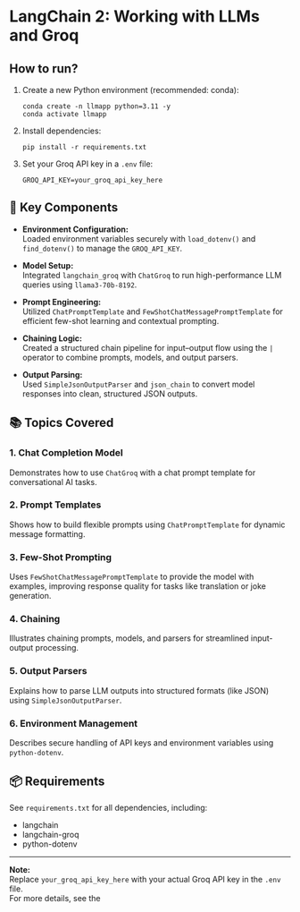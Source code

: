 # LangChain 2: Working with LLMs and Groq

## How to run?

1. Create a new Python environment (recommended: conda):

   ```
   conda create -n llmapp python=3.11 -y
   conda activate llmapp
   ```

2. Install dependencies:

   ```
   pip install -r requirements.txt
   ```

3. Set your Groq API key in a `.env` file:
   ```
   GROQ_API_KEY=your_groq_api_key_here
   ```

## 🔧 Key Components

- **Environment Configuration:**  
  Loaded environment variables securely with `load_dotenv()` and `find_dotenv()` to manage the `GROQ_API_KEY`.

- **Model Setup:**  
  Integrated `langchain_groq` with `ChatGroq` to run high-performance LLM queries using `llama3-70b-8192`.

- **Prompt Engineering:**  
  Utilized `ChatPromptTemplate` and `FewShotChatMessagePromptTemplate` for efficient few-shot learning and contextual prompting.

- **Chaining Logic:**  
  Created a structured chain pipeline for input–output flow using the `|` operator to combine prompts, models, and output parsers.

- **Output Parsing:**  
  Used `SimpleJsonOutputParser` and `json_chain` to convert model responses into clean, structured JSON outputs.

## 📚 Topics Covered

### 1. Chat Completion Model

Demonstrates how to use `ChatGroq` with a chat prompt template for conversational AI tasks.

### 2. Prompt Templates

Shows how to build flexible prompts using `ChatPromptTemplate` for dynamic message formatting.

### 3. Few-Shot Prompting

Uses `FewShotChatMessagePromptTemplate` to provide the model with examples, improving response quality for tasks like translation or joke generation.

### 4. Chaining

Illustrates chaining prompts, models, and parsers for streamlined input-output processing.

### 5. Output Parsers

Explains how to parse LLM outputs into structured formats (like JSON) using `SimpleJsonOutputParser`.

### 6. Environment Management

Describes secure handling of API keys and environment variables using `python-dotenv`.

## 📦 Requirements

See `requirements.txt` for all dependencies, including:

- langchain
- langchain-groq
- python-dotenv

---

**Note:**  
Replace `your_groq_api_key_here` with your actual Groq API key in the `.env` file.  
For more details, see the
